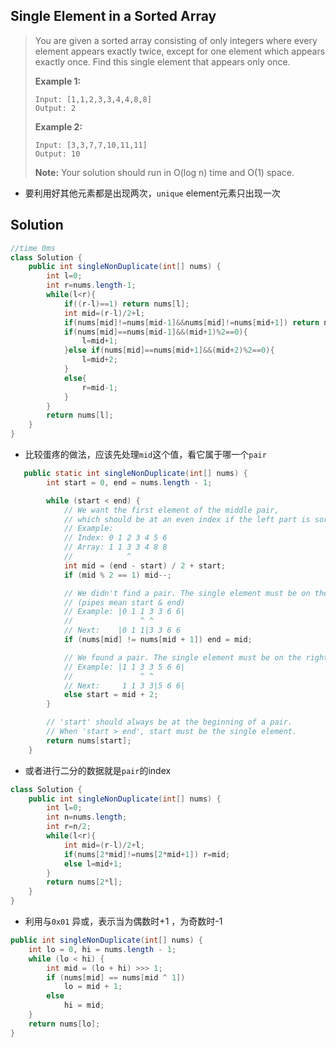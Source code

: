 ##  Single Element in a Sorted Array

> You are given a sorted array consisting of only integers where every element appears exactly twice, except for one element which appears exactly once. Find this single element that appears only once.
>
>  
>
> **Example 1:**
>
> ```
> Input: [1,1,2,3,3,4,4,8,8]
> Output: 2
> ```
>
> **Example 2:**
>
> ```
> Input: [3,3,7,7,10,11,11]
> Output: 10
> ```
>
>  
>
> **Note:** Your solution should run in O(log n) time and O(1) space.

* 要利用好其他元素都是出现两次，```unique``` element元素只出现一次

## Solution

```java
//time 0ms
class Solution {
    public int singleNonDuplicate(int[] nums) {
        int l=0;
        int r=nums.length-1;
        while(l<r){
            if((r-l)==1) return nums[l];
            int mid=(r-l)/2+l;
            if(nums[mid]!=nums[mid-1]&&nums[mid]!=nums[mid+1]) return nums[mid];
            if(nums[mid]==nums[mid-1]&&(mid+1)%2==0){
                l=mid+1;
            }else if(nums[mid]==nums[mid+1]&&(mid+2)%2==0){
                l=mid+2;
            }
            else{
                r=mid-1;
            }
        }
        return nums[l];
    }
}
```

* 比较蛋疼的做法，应该先处理```mid```这个值，看它属于哪一个```pair```

```java
   public static int singleNonDuplicate(int[] nums) {
        int start = 0, end = nums.length - 1;

        while (start < end) {
            // We want the first element of the middle pair,
            // which should be at an even index if the left part is sorted.
            // Example:
            // Index: 0 1 2 3 4 5 6
            // Array: 1 1 3 3 4 8 8
            //            ^
            int mid = (end - start) / 2 + start;
            if (mid % 2 == 1) mid--;

            // We didn't find a pair. The single element must be on the left.
            // (pipes mean start & end)
            // Example: |0 1 1 3 3 6 6|
            //               ^ ^
            // Next:    |0 1 1|3 3 6 6
            if (nums[mid] != nums[mid + 1]) end = mid;

            // We found a pair. The single element must be on the right.
            // Example: |1 1 3 3 5 6 6|
            //               ^ ^
            // Next:     1 1 3 3|5 6 6|
            else start = mid + 2;
        }

        // 'start' should always be at the beginning of a pair.
        // When 'start > end', start must be the single element.
        return nums[start];
    }
```



* 或者进行二分的数据就是```pair```的index

```java
class Solution {
    public int singleNonDuplicate(int[] nums) {
        int l=0;
        int n=nums.length;
        int r=n/2;
        while(l<r){
            int mid=(r-l)/2+l;
            if(nums[2*mid]!=nums[2*mid+1]) r=mid;
            else l=mid+1;
        }
        return nums[2*l];       
    }
}
```

* 利用与```0x01``` 异或，表示当为偶数时+1 ，为奇数时-1

```java
public int singleNonDuplicate(int[] nums) {
    int lo = 0, hi = nums.length - 1;
    while (lo < hi) {
        int mid = (lo + hi) >>> 1;
        if (nums[mid] == nums[mid ^ 1])
            lo = mid + 1;
        else
            hi = mid;
    }
    return nums[lo];
}
```

